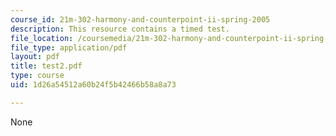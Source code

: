 ```yaml
---
course_id: 21m-302-harmony-and-counterpoint-ii-spring-2005
description: This resource contains a timed test.
file_location: /coursemedia/21m-302-harmony-and-counterpoint-ii-spring-2005/1d26a54512a60b24f5b42466b58a8a73_test2.pdf
file_type: application/pdf
layout: pdf
title: test2.pdf
type: course
uid: 1d26a54512a60b24f5b42466b58a8a73

---
```

None